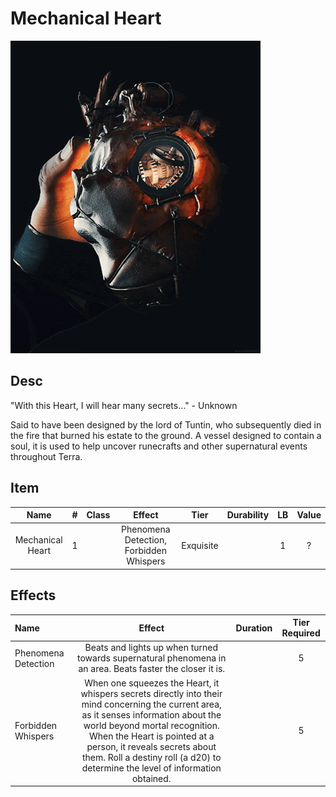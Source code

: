 # Mechanical Heart

![Copyright](MechanicalHeart.gif)

## Desc

"With this Heart, I will hear many secrets…" - Unknown

Said to have been designed by the lord of Tuntin, who subsequently died in the fire that burned his estate to the ground. A vessel designed to contain a soul, it is used to help uncover runecrafts and other supernatural events throughout Terra.

## Item

| Name | # | Class | Effect | Tier | Durability | LB | Value |
| :--: | :-: | :---: | :----: | :--: | :--------: | :-: | :---: |
| Mechanical Heart | 1 |  | Phenomena Detection, Forbidden Whispers | Exquisite |  | 1 | ? |

## Effects

| Name | Effect | Duration | Tier Required |
| :--- | :----: | :------: | :-----------: |
| Phenomena Detection | Beats and lights up when turned towards supernatural phenomena in an area. Beats faster the closer it is.                                                                                                                                                                                                                    |  | 5 |
| Forbidden Whispers  | When one squeezes the Heart, it whispers secrets directly into their mind concerning the current area, as it senses information about the world beyond mortal recognition. When the Heart is pointed at a person, it reveals secrets about them. Roll a destiny roll (a d20) to determine the level of information obtained. |  | 5 |
